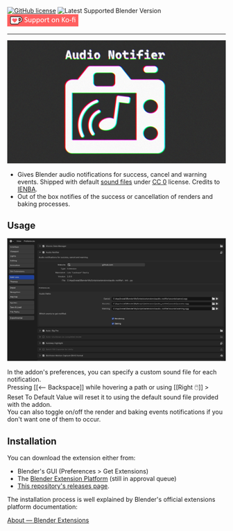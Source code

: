 [![GitHub license](https://img.shields.io/github/license/L0Lock/AudioNotifier?style=for-the-badge)](https://github.com/L0Lock/AudioNotifier/blob/master/LICENSE) ![Latest Supported Blender Version](https://img.shields.io/badge/Blender-v4.3.0-orange?style=for-the-badge&logo=blender) [![ko-fi](Prez/SupportOnKofi.jpg)](https://ko-fi.com/lauloque)

-----

![feature](Prez/feature.jpg)

- Gives Blender audio notifications for success, cancel and warning events. Shipped with default [sound files](https://freesound.org/s/762132/) under [CC 0](http://creativecommons.org/publicdomain/zero/1.0/) license. Credits to [IENBA](https://freesound.org/people/IENBA/).
- Out of the box notifies of the success or cancellation of renders and baking processes.

## Usage

![prefs](Prez/prefs.jpg)

In the addon's preferences, you can specify a custom sound file for each notification.  
Pressing [[&#10229; Backspace]] while hovering a path or using [[Right 🖱️]] > Reset To Default Value will reset it to using the default sound file provided with the addon.  
You can also toggle on/off the render and baking events notifications if you don't want one of them to occur.

## Installation

You can download the extension either from:

- Blender's GUI (Preferences > Get Extensions)
- The [Blender Extension Platform](https://extensions.blender.org/approval-queue/audio-notifier/#activity-5668) (still in approval queue)
- [This repository's releases page](https://github.com/L0Lock/AudioNotifier/releases).

The installation process is well explained by Blender's official extensions platform documentation:

[About — Blender Extensions](https://extensions.blender.org/about/)